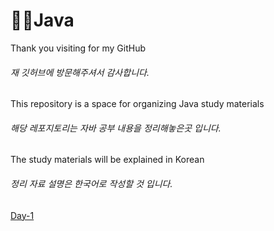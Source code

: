 # 👋😊Java
Thank you visiting for my GitHub
###### 재 깃허브에 방문해주셔서 감사합니다.
This repository is a space for organizing Java study materials
###### 해당 레포지토리는 자바 공부 내용을 정리해놓은곳 입니다.
The study materials will be explained in Korean
###### 정리 자료 설명은 한국어로 작성할 것 입니다.

[Day-1](https://github.com/leehyunsuck/Java/blob/main/info/2023-12-02-Day-01.md)
